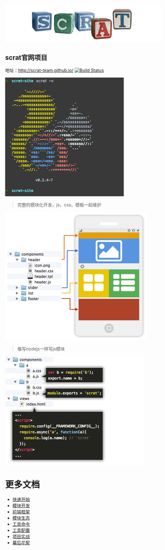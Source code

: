 ![模块化开发](components/pages/modular/cubes.png)

## scrat官网项目

地址：http://scrat-team.github.io/ [![Build Status](https://travis-ci.org/scrat-team/scrat-site.svg?branch=master)](https://travis-ci.org/scrat-team/scrat-site)

![工具版本](components/pages/quick-start/version.gif)

> 完整的模块化开发，js、css、模板一起维护

![模块化开发](components/pages/modular/page.png)

> 像写nodejs一样写js模块

![js模块化](components/pages/framework/source.png)

# 更多文档

* [快速开始](components/pages/quick-start/doc.md)
* [模块开发](components/pages/modular/doc.md)
* [前端框架](components/pages/framework/doc.md)
* [模块生态](components/pages/components/doc.md)
* [工具命令](components/pages/command/doc.md)
* [工具配置](components/pages/settings/doc.md)
* [项目实战](components/pages/practice/doc.md)
* [幕后花絮](https://github.com/fouber/blog/issues/2)